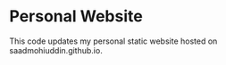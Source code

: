 ﻿# Personal Website

 This code updates my personal static website hosted on saadmohiuddin.github.io.

